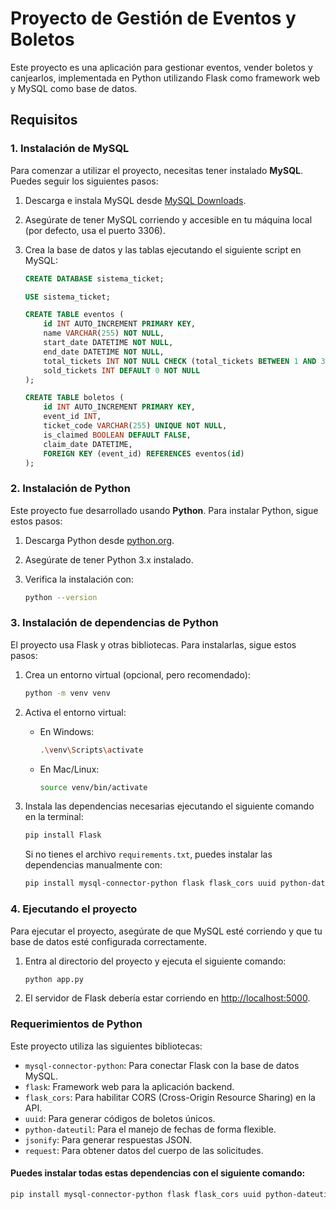 # Proyecto de Gestión de Eventos y Boletos

Este proyecto es una aplicación para gestionar eventos, vender boletos y canjearlos, implementada en Python utilizando Flask como framework web y MySQL como base de datos.

## Requisitos

### 1. Instalación de MySQL
Para comenzar a utilizar el proyecto, necesitas tener instalado **MySQL**. Puedes seguir los siguientes pasos:

1. Descarga e instala MySQL desde [MySQL Downloads](https://dev.mysql.com/downloads/).
2. Asegúrate de tener MySQL corriendo y accesible en tu máquina local (por defecto, usa el puerto 3306).
3. Crea la base de datos y las tablas ejecutando el siguiente script en MySQL:

    ```sql
    CREATE DATABASE sistema_ticket;

    USE sistema_ticket;

    CREATE TABLE eventos (
        id INT AUTO_INCREMENT PRIMARY KEY,
        name VARCHAR(255) NOT NULL,
        start_date DATETIME NOT NULL,
        end_date DATETIME NOT NULL,
        total_tickets INT NOT NULL CHECK (total_tickets BETWEEN 1 AND 300),
        sold_tickets INT DEFAULT 0 NOT NULL
    );

    CREATE TABLE boletos (
        id INT AUTO_INCREMENT PRIMARY KEY,
        event_id INT,
        ticket_code VARCHAR(255) UNIQUE NOT NULL,
        is_claimed BOOLEAN DEFAULT FALSE,
        claim_date DATETIME,
        FOREIGN KEY (event_id) REFERENCES eventos(id)
    );
    ```

### 2. Instalación de Python
Este proyecto fue desarrollado usando **Python**. Para instalar Python, sigue estos pasos:

1. Descarga Python desde [python.org](https://www.python.org/downloads/).
2. Asegúrate de tener Python 3.x instalado.
3. Verifica la instalación con:

    ```bash
    python --version
    ```

### 3. Instalación de dependencias de Python
El proyecto usa Flask y otras bibliotecas. Para instalarlas, sigue estos pasos:

1. Crea un entorno virtual (opcional, pero recomendado):

    ```bash
    python -m venv venv
    ```

2. Activa el entorno virtual:

    - En Windows:

      ```bash
      .\venv\Scripts\activate
      ```

    - En Mac/Linux:

      ```bash
      source venv/bin/activate
      ```

3. Instala las dependencias necesarias ejecutando el siguiente comando en la terminal:

    ```bash
    pip install Flask
    ```

    Si no tienes el archivo `requirements.txt`, puedes instalar las dependencias manualmente con:

    ```bash
    pip install mysql-connector-python flask flask_cors uuid python-dateutil
    ```

### 4. Ejecutando el proyecto
Para ejecutar el proyecto, asegúrate de que MySQL esté corriendo y que tu base de datos esté configurada correctamente.

1. Entra al directorio del proyecto y ejecuta el siguiente comando:

    ```bash
    python app.py
    ```

2. El servidor de Flask debería estar corriendo en [http://localhost:5000](http://localhost:5000).

### Requerimientos de Python
Este proyecto utiliza las siguientes bibliotecas:

- `mysql-connector-python`: Para conectar Flask con la base de datos MySQL.
- `flask`: Framework web para la aplicación backend.
- `flask_cors`: Para habilitar CORS (Cross-Origin Resource Sharing) en la API.
- `uuid`: Para generar códigos de boletos únicos.
- `python-dateutil`: Para el manejo de fechas de forma flexible.
- `jsonify`: Para generar respuestas JSON.
- `request`: Para obtener datos del cuerpo de las solicitudes.

#### Puedes instalar todas estas dependencias con el siguiente comando:

```bash
pip install mysql-connector-python flask flask_cors uuid python-dateutil
